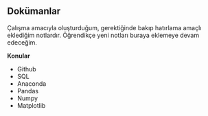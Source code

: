 ## Dokümanlar
Çalışma amacıyla oluşturduğum, gerektiğinde bakıp hatırlama amaçlı eklediğim notlardır. Öğrendikçe yeni notları buraya eklemeye devam edeceğim.

<b><dt>Konular</dt></b>
<ul>
  <li>Github</li>
  <li>SQL</li>
  <li>Anaconda</li>
  <li>Pandas</li>
  <li>Numpy</li>
  <li>Matplotlib</li>
</ul>
